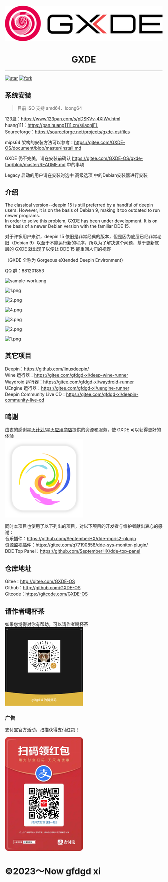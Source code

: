 ![Logo](new-logo-long.png)
<h1 align="center">GXDE</h1>
<hr>
<a href='https://gitee.com/GXDE-OS/GXDE/stargazers'><img src='https://gitee.com/GXDE-OS/GXDE/badge/star.svg?theme=dark' alt='star'></img></a>
<a href='https://gitee.com/GXDE-OS/GXDE/members'><img src='https://gitee.com/GXDE-OS/GXDE/badge/fork.svg?theme=dark' alt='fork'></img></a>  



## 系统安装
> 目前 ISO 支持 amd64、loong64  

123盘：https://www.123pan.com/s/pDSKVv-4XIWv.html  
huang111：https://pan.huang1111.cn/s/laonjFL  
Sourceforge：https://sourceforge.net/projects/gxde-os/files  

mips64 架构的安装方法可以参考：https://gitee.com/GXDE-OS/document/blob/master/Install.md  

GXDE 仍不完美，请在安装前确认 https://gitee.com/GXDE-OS/gxde-faq/blob/master/README.md 中的事项

Legacy 启动的用户请在安装时选中 高级选项 中的Debian安装器进行安装

## 介绍

The classical version--deepin 15 is still preferred by a handful of deepin users. However, it is on the basis of Debian 9, making it too outdated to run newer programs.   
In order to solve this problem, GXDE has been under development. It is on the basis of a newer Debian version with the familiar DDE 15.  

对于许多用户来讲，deepin 15 依旧是非常经典的版本，但是因为底层已经非常老旧（Debian 9）以至于不能运行新的程序，所以为了解决这个问题，基于更新底层的 GXDE 就出现了以便让 DDE 15 能重回人们的视野  


（GXDE 全称为 Gorgeous eXtended Deepin Environment）

QQ 群：881201853

![sample-work.png](https://storage.deepin.org/thread/202408120026221621_sample-work.png)

![1.png](https://storage.deepin.org/thread/202408120029231283_1.png)

![2.png](https://storage.deepin.org/thread/202408120029234574_2.png)

![4.png](https://storage.deepin.org/thread/202408120026329613_4.png)

![3.png](https://storage.deepin.org/thread/202408120026315491_3.png)

![2.png](https://storage.deepin.org/thread/20240812002631555_2.png)

![1.png](https://storage.deepin.org/thread/202408120026316394_1.png)



## 其它项目
Deepin：https://github.com/linuxdeepin/  
Wine 运行器：https://gitee.com/gfdgd-xi/deep-wine-runner  
Waydroid 运行器：https://gitee.com/gfdgd-xi/waydroid-runner  
UEngine 运行器：https://gitee.com/gfdgd-xi/uengine-runner  
Deepin Community Live CD：https://gitee.com/gfdgd-xi/deepin-community-live-cd  

## 鸣谢
由衷的感谢[星火计划/星火应用商店](https://gitee.com/spark-store-project/)提供的资源和服务，使 GXDE 可以获得更好的体验  
<img src="spark-store.svg" width="250"  />   

同时本项目也使用了以下列出的项目，对以下项目的开发者与维护者献出衷心的感谢：    
音乐插件：https://github.com/SeptemberHX/dde-mpris2-plugin  
资源监视插件：https://gitee.com/q77190858/dde-sys-monitor-plugin/  
DDE Top Panel：https://github.com/SeptemberHX/dde-top-panel  

## 仓库地址
Gitee：http://gitee.com/GXDE-OS  
Github：http://github.com/GXDE-OS  
Gitcode：https://gitcode.com/GXDE-OS  

## 请作者喝杯茶
如果您觉得对你有帮助，可以请作者喝杯茶  
<img src="Icon/QR/Wechat.png" width="250"  /> 

### 广告
支付宝官方活动，扫描获得支付红包！  
<p><img src="Icon/QR/advertisement0.jpg" width="250" ></p>

# ©2023～Now gfdgd xi
